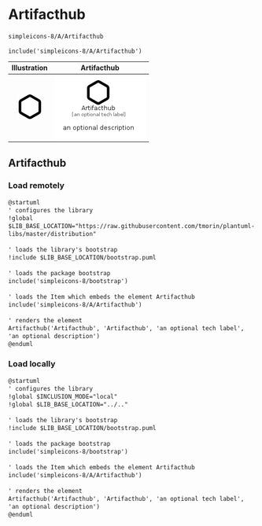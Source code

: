 # Artifacthub


```text
simpleicons-8/A/Artifacthub
```

```text
include('simpleicons-8/A/Artifacthub')
```



| Illustration | Artifacthub |
| :---: | :---: |
| ![illustration for Illustration](../../simpleicons-8/A/Artifacthub.png) | ![illustration for Artifacthub](../../simpleicons-8/A/Artifacthub.Local.png) |




## Artifacthub

### Load remotely
```plantuml
@startuml
' configures the library
!global $LIB_BASE_LOCATION="https://raw.githubusercontent.com/tmorin/plantuml-libs/master/distribution"

' loads the library's bootstrap
!include $LIB_BASE_LOCATION/bootstrap.puml

' loads the package bootstrap
include('simpleicons-8/bootstrap')

' loads the Item which embeds the element Artifacthub
include('simpleicons-8/A/Artifacthub')

' renders the element
Artifacthub('Artifacthub', 'Artifacthub', 'an optional tech label', 'an optional description')
@enduml
```

### Load locally
```plantuml
@startuml
' configures the library
!global $INCLUSION_MODE="local"
!global $LIB_BASE_LOCATION="../.."

' loads the library's bootstrap
!include $LIB_BASE_LOCATION/bootstrap.puml

' loads the package bootstrap
include('simpleicons-8/bootstrap')

' loads the Item which embeds the element Artifacthub
include('simpleicons-8/A/Artifacthub')

' renders the element
Artifacthub('Artifacthub', 'Artifacthub', 'an optional tech label', 'an optional description')
@enduml
```

